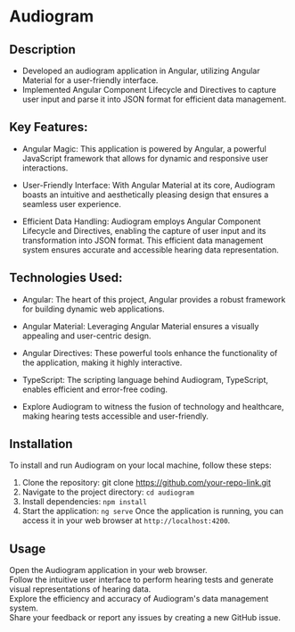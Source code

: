 # Audiogram

## Description

- Developed an audiogram application in Angular, utilizing Angular Material for a user-friendly interface.
- Implemented Angular Component Lifecycle and Directives to capture user input and parse it into JSON format for efficient data management.

## Key Features:

- Angular Magic: This application is powered by Angular, a powerful JavaScript framework that allows for dynamic and responsive user interactions.

- User-Friendly Interface: With Angular Material at its core, Audiogram boasts an intuitive and aesthetically pleasing design that ensures a seamless user experience.

- Efficient Data Handling: Audiogram employs Angular Component Lifecycle and Directives, enabling the capture of user input and its transformation into JSON format. This efficient data management system ensures accurate and accessible hearing data representation.

## Technologies Used:

- Angular: The heart of this project, Angular provides a robust framework for building dynamic web applications.

- Angular Material: Leveraging Angular Material ensures a visually appealing and user-centric design.

- Angular Directives: These powerful tools enhance the functionality of the application, making it highly interactive.

- TypeScript: The scripting language behind Audiogram, TypeScript, enables efficient and error-free coding.

- Explore Audiogram to witness the fusion of technology and healthcare, making hearing tests accessible and user-friendly.

## Installation
To install and run Audiogram on your local machine, follow these steps:

1. Clone the repository: git clone https://github.com/your-repo-link.git
2. Navigate to the project directory: `cd audiogram`
3. Install dependencies: `npm install`
4. Start the application: `ng serve`
Once the application is running, you can access it in your web browser at `http://localhost:4200`.

## Usage
Open the Audiogram application in your web browser. <br>
Follow the intuitive user interface to perform hearing tests and generate visual representations of hearing data. <br>
Explore the efficiency and accuracy of Audiogram's data management system. <br>
Share your feedback or report any issues by creating a new GitHub issue. <br>
